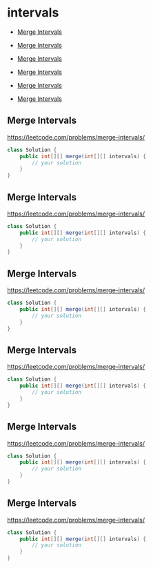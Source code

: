 # intervals

+ [Merge Intervals](#merge-intervals)

+ [Merge Intervals](#merge-intervals)

+ [Merge Intervals](#merge-intervals)

+ [Merge Intervals](#merge-intervals)

+ [Merge Intervals](#merge-intervals)

+ [Merge Intervals](#merge-intervals)

[MDLink]: <>

## Merge Intervals

https://leetcode.com/problems/merge-intervals/

```java
class Solution {
    public int[][] merge(int[][] intervals) {
        // your solution
    }
}
```

## Merge Intervals

https://leetcode.com/problems/merge-intervals/

```java
class Solution {
    public int[][] merge(int[][] intervals) {
        // your solution
    }
}
```

## Merge Intervals

https://leetcode.com/problems/merge-intervals/

```java
class Solution {
    public int[][] merge(int[][] intervals) {
        // your solution
    }
}
```

## Merge Intervals

https://leetcode.com/problems/merge-intervals/

```java
class Solution {
    public int[][] merge(int[][] intervals) {
        // your solution
    }
}
```

## Merge Intervals

https://leetcode.com/problems/merge-intervals/

```java
class Solution {
    public int[][] merge(int[][] intervals) {
        // your solution
    }
}
```

## Merge Intervals

https://leetcode.com/problems/merge-intervals/

```java
class Solution {
    public int[][] merge(int[][] intervals) {
        // your solution
    }
}
```

[Solution]: <>